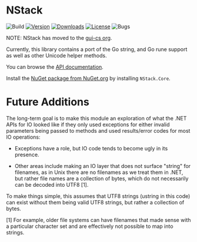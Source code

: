 # NStack

![Build](https://github.com/gui-cs/NStack/actions/workflows/build.yml/badge.svg)
[![Version](https://img.shields.io/nuget/v/NStack.Core.svg)](https://www.nuget.org/packages/NStack.Core)
[![Downloads](https://img.shields.io/nuget/dt/NStack.Core)](https://www.nuget.org/packages/NStack.Core)
[![License](https://img.shields.io/github/license/gui-cs/NStack.svg)](LICENSE)
![Bugs](https://img.shields.io/github/issues/gui-cs/NStack)

NOTE: NStack has moved to the [gui-cs org](https://github.com/orgs/gui-cs/).

Currently, this library contains a port of the Go string, and Go rune support as well as other Unicode helper methods.

You can browse the [API documentation](https://gui-cs.github.io/NStack).

Install the [NuGet package from NuGet.org](https://www.nuget.org/packages/NStack.Core) by installing `NStack.Core`.

# Future Additions

The long-term goal is to make this module an exploration of what the .NET APIs for IO looked like if they only
used exceptions for either invalid parameters being passed to
methods and used results/error codes for most IO operations:

* Exceptions have a role, but IO code tends to become ugly in its presence.

* Other areas include making an IO layer that does not surface "string" for
filenames, as in Unix there are no filenames as we treat them in
.NET, but rather file names are a collection of bytes, which do not necessarily
can be decoded into UTF8 [1].  

To make things simple, this assumes that UTF8 strings (ustring in this code)
can exist without them being valid UTF8 strings, but rather a collection of bytes.

[1] For example, older file systems can have filenames that made sense with
a particular character set and are effectively not possible to map into strings.


